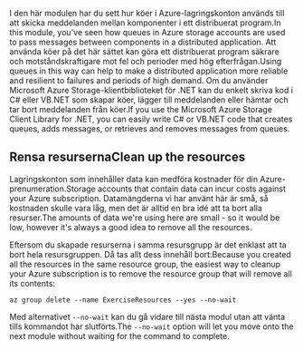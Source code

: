 <span data-ttu-id="17e0b-101">I den här modulen har du sett hur köer i Azure-lagringskonton används till att skicka meddelanden mellan komponenter i ett distribuerat program.</span><span class="sxs-lookup"><span data-stu-id="17e0b-101">In this module, you've seen how queues in Azure storage accounts are used to pass messages between components in a distributed application.</span></span> <span data-ttu-id="17e0b-102">Att använda köer på det här sättet kan göra ett distribuerat program säkrare och motståndskraftigare mot fel och perioder med hög efterfrågan.</span><span class="sxs-lookup"><span data-stu-id="17e0b-102">Using queues in this way can help to make a distributed application more reliable and resilient to failures and periods of high demand.</span></span> <span data-ttu-id="17e0b-103">Om du använder Microsoft Azure Storage-klientbiblioteket för .NET kan du enkelt skriva kod i C# eller VB.NET som skapar köer, lägger till meddelanden eller hämtar och tar bort meddelanden från köer.</span><span class="sxs-lookup"><span data-stu-id="17e0b-103">If you use the Microsoft Azure Storage Client Library for .NET, you can easily write C# or VB.NET code that creates queues, adds messages, or retrieves and removes messages from queues.</span></span>

## <a name="clean-up-the-resources"></a><span data-ttu-id="17e0b-104">Rensa resurserna</span><span class="sxs-lookup"><span data-stu-id="17e0b-104">Clean up the resources</span></span>

<span data-ttu-id="17e0b-105">Lagringskonton som innehåller data kan medföra kostnader för din Azure-prenumeration.</span><span class="sxs-lookup"><span data-stu-id="17e0b-105">Storage accounts that contain data can incur costs against your Azure subscription.</span></span> <span data-ttu-id="17e0b-106">Datamängderna vi har använt här är små, så kostnaden skulle vara låg, men det är alltid en bra idé att ta bort alla resurser.</span><span class="sxs-lookup"><span data-stu-id="17e0b-106">The amounts of data we're using here are small - so it would be low, however it's always a good idea to remove all the resources.</span></span>

<span data-ttu-id="17e0b-107">Eftersom du skapade resurserna i samma resursgrupp är det enklast att ta bort hela resursgruppen. Då tas allt dess innehåll bort:</span><span class="sxs-lookup"><span data-stu-id="17e0b-107">Because you created all the resources in the same resource group, the easiest way to cleanup your Azure subscription is to remove the resource group that will remove all its contents:</span></span>

```azurecli
az group delete --name ExerciseResources --yes --no-wait
```

<span data-ttu-id="17e0b-108">Med alternativet `--no-wait` kan du gå vidare till nästa modul utan att vänta tills kommandot har slutförts.</span><span class="sxs-lookup"><span data-stu-id="17e0b-108">The `--no-wait` option will let you move onto the next module without waiting for the command to complete.</span></span>